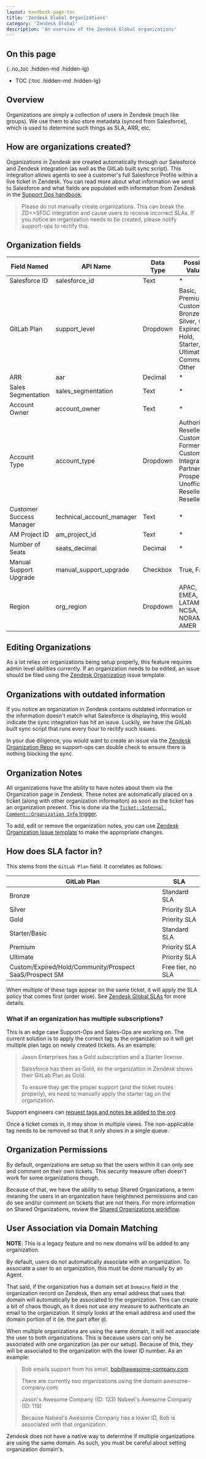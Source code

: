 ```yaml
---
layout: handbook-page-toc
title: 'Zendesk Global Organizations'
category: 'Zendesk Global'
description: 'An overview of the Zendesk Global organizations'
---
```


## On this page
{:.no_toc .hidden-md .hidden-lg}

- TOC
{:toc .hidden-md .hidden-lg}

## Overview

Organizations are simply a collection of users in Zendesk (much like groups). We
use them to also store metadata (synced from Salesforce), which is used to
determine such things as SLA, ARR, etc.

## How are organizations created?

Organizations in Zendesk are created automatically through our Salesforce and
Zendesk integration (as well as the GitLab built sync script). This integration
allows agents to see a customer's full Salesforce Profile within a live ticket
in Zendesk. You can read more about what information we send to Salesforce and
what fields are populated with information from Zendesk in the
[Support Ops handbook](zendesk_global_sync.html).

> Please do not manually create organizations. This can break the ZD<>SFDC
> integration and cause users to receive incorrect SLAs. If you notice an
> organization needs to be created, please notify support-ops to rectify this.

## Organization fields

| Field Named | API Name | Data Type | Possible Values |
|-------------|----------|-----------|-----------------|
| Salesforce ID | salesforce_id | Text | * |
| GitLab Plan | support_level | Dropdown | Basic, Premium, Custom, Bronze, Silver, Gold, Expired, Hold, Starter, Ultimate, Community, Other |
| ARR | aar | Decimal | * |
| Sales Segmentation | sales_segmentation | Text | * |
| Account Owner | account_owner | Text | * |
| Account Type | account_type | Dropdown | Authorized Reseller, Customer, Former Customer, Integrator, Partner, Prospect, Unofficial Reseller, Reseller |
| Customer Success Manager | technical_account_manager | Text     | * |
| AM Project ID | am_project_id | Text | * |
| Number of Seats | seats_decimal | Decimal | * |
| Manual Support Upgrade | manual_support_upgrade | Checkbox | True, False |
| Region | org_region | Dropdown | APAC, EMEA, LATAM, NCSA, NORAM, AMER |

## Editing Organizations

As a lot relies on organizations being setup properly, this feature requires
admin level abilities currently. If an organization needs to be edited, an issue
should be filed using the
[Zendesk Organization](https://gitlab.com/gitlab-com/support/support-ops/zendesk-global/organizations/-/issues/new)
issue template.

## Organizations with outdated information

If you notice an organization in Zendesk contains outdated information or the
information doesn't match what Salesforce is displaying, this would indicate the
sync integration has hit an issue. Luckily, we have the GitLab built sync script
that runs every hour to rectify such issues.

In your due diligence, you would want to create an issue via the
[Zendesk Organization Repo](https://gitlab.com/gitlab-com/support/support-ops/zendesk-global/organizations/-/issues/new)
so support-ops can double check to ensure there is nothing blocking the sync.

## Organization Notes

All organizations have the ability to have notes about them via the Organization
page in Zendesk. These notes are automatically placed on a ticket (along with
other organization informaiton) as soon as the ticket has an organization
present. This is done via the
[`Ticket::Internal Comment::Organization Info` trigger](https://gitlab.com/search?utf8=%E2%9C%93&search=id%3A+360015531940&group_id=2573624&project_id=20010334&scope=&search_code=true&snippets=false&repository_ref=master&nav_source=navbar).

To add, edit or remove the organization notes, you can use [Zendesk Organization Issue template](https://gitlab.com/gitlab-com/support/support-ops/zendesk-global/organizations/-/issues/new) to make the appropriate changes.

## How does SLA factor in?

This stems from the `GitLab Plan` field. It correlates as follows:

| GitLab Plan | SLA |
|-------------|-----|
| Bronze | Standard SLA |
| Silver | Priority SLA |
| Gold | Priority SLA |
| Starter/Basic | Standard SLA |
| Premium | Priority SLA |
| Ultimate | Priority SLA |
| Custom/Expired/Hold/Community/Prospect SaaS/Prospect SM | Free tier, no SLA |

When multiple of these tags appear on the same ticket, it will apply the SLA
policy that comes first (order wise). See
[Zendesk Global SLAs](zendesk_global_slas.html) for more details.

### What if an organization has multiple subscriptions?

This is an edge case Support-Ops and Sales-Ops are working on. The current
solution is to apply the correct tag to the organization so it will get multiple
plan tags on newly created tickets. As an example:

> Jason Enterprises has a Gold subscription and a Starter license.
>
> Salesforce has them as Gold, so the organization in Zendesk shows their
> GitLab Plan as Gold.
>
> To ensure they get the proper support (and the ticket routes properly), we
> need to manually apply the starter tag on the organization.

Support engineers can
[request tags and notes be added to the org](https://gitlab.com/gitlab-com/support/support-ops/support-ops-project/-/issues/new?issuable_template=Add%20Zendesk%20Organization%20Notes%20or%20Tags%20Request).

Once a ticket comes in, it may show in multiple views. The non-applicable tag
needs to be removed so that it only shows in a single queue.

## Organization Permissions

By default, organizations are setup so that the users within it can only see and
comment on their own tickets. This security measure often doesn't work for some
organizations though.

Because of that, we have the ability to setup Shared Organizations, a term
meaning the users in an organization have heightened permissions and can do see
and/or comment on tickets that are not theirs. For more information on Shared
Organizations, review the
[Shared Organizations workflow](../workflows/shared_organizations.html).

## User Association via Domain Matching

**NOTE**: This is a legacy feature and no new domains will be added to any
organization.

By default, users do not automatically associate with an organization. To
associate a user to an organization, this must be done manually by an Agent.

That said, if the organization has a domain set at `Domains` field in the
organization record on Zendesk, then any email address that uses that domain
will automatically be associated to the organization. This can create a bit of
chaos though, as it does not use any measure to authenticate an email to the
organization. It simply looks at the email address and used the domain portion
of it (ie. the part after `@`).

When multiple organizations are using the same domain, it will not associate the
user to both organizations. This is because users can only be associated with
one organization (as per our setup). Because of this, they will be associated
to the organization with the lower ID number. As an example:

> Bob emails support from his email, bob@awesome-company.com
>
> There are currently two organizations using the domain awesome-company.com:
>
> Jason's Awesome Company (ID: 123)
> Nabeel's Awesome Company (ID: 119)
>
> Because Nabeel's Awesome Company has a lower ID, Bob is associated with that
> organization.

Zendesk does not have a native way to determine if multiple organizations are
using the same domain. As such, you must be careful about setting organization
domain's.
